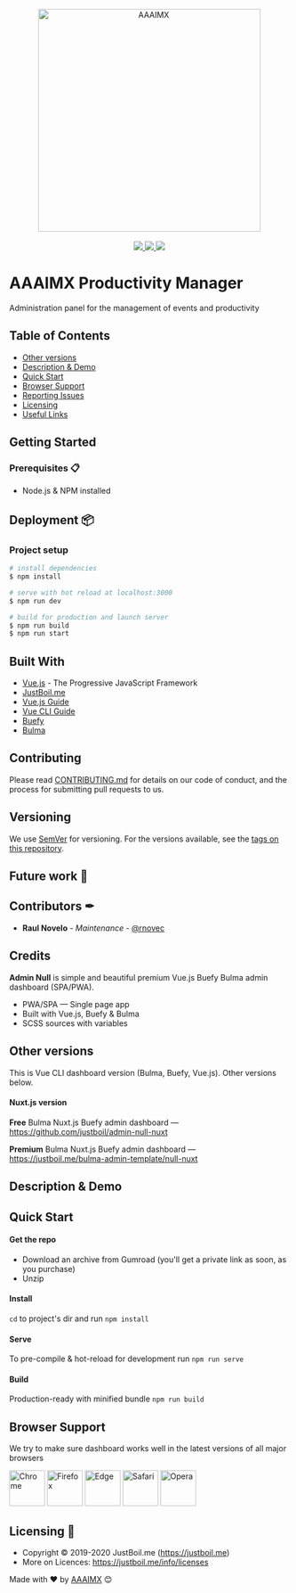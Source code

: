 <!-- init organization banner -->
<p align="center">
    <img src="https://www.aaaimx.org/img/other/aaaimx-ist.png" width="400" alt="AAAIMX"><br><br>
    <a href="https://www.aaaimx.org/" target="_blank">
        <img src="https://img.shields.io/badge/website-AAAI%20Student%20Chapter%20M%C3%A9xico-yellow">
    </a>
    <a href="https://web.facebook.com/aaaimx/" target="_blank">
        <img src="https://img.shields.io/badge/follow%20us-%40aaaimx-blue">
    </a>
    <a href="https://www.paypal.me/aaaimx" target="_blank">
        <img src="https://img.shields.io/badge/donate-support%20us-green">
    </a>
</p>
<!-- end banner -->

# AAAIMX Productivity Manager 
Administration panel for the management of events and productivity
## Table of Contents

* [Other versions](#other-versions)
* [Description & Demo](#description--demo)
* [Quick Start](#quick-start)
* [Browser Support](#browser-support)
* [Reporting Issues](#reporting-issues)
* [Licensing](#licensing)
* [Useful Links](#useful-links)
## Getting Started

### Prerequisites 📋

- Node.js & NPM installed

## Deployment 📦

### Project setup

```bash
# install dependencies
$ npm install

# serve with hot reload at localhost:3000
$ npm run dev

# build for production and launch server
$ npm run build
$ npm run start

```

## Built With

- [Vue.js](https://vuejs.org/) - The Progressive JavaScript Framework
- [JustBoil.me](https://justboil.me)
- [Vue.js Guide](https://vuejs.org/v2/guide/)
- [Vue CLI Guide](https://cli.vuejs.org/guide/)
- [Buefy](https://buefy.org)
- [Bulma](https://bulma.io)

## Contributing

Please read [CONTRIBUTING.md](https://www.aaaimx.org/cod) for details on our code of conduct, and the process for submitting pull requests to us.

## Versioning

We use [SemVer](http://semver.org/) for versioning. For the versions available, see the [tags on this repository](https://github.com/your/project/tags).

## Future work 🚀

## Contributors ✒

- **Raul Novelo** - _Maintenance_ - [@rnovec](https://github.com/rnovec)

## Credits

**Admin Null** is simple and beautiful premium Vue.js Buefy Bulma admin dashboard (SPA/PWA).

* PWA/SPA — Single page app
* Built with Vue.js, Buefy & Bulma
* SCSS sources with variables


## Other versions

This is Vue CLI dashboard version (Bulma, Buefy, Vue.js). Other versions below.

#### Nuxt.js version

**Free** Bulma Nuxt.js Buefy admin dashboard — https://github.com/justboil/admin-null-nuxt

**Premium** Bulma Nuxt.js Buefy admin dashboard — https://justboil.me/bulma-admin-template/null-nuxt

## Description & Demo

## Quick Start

#### Get the repo

* Download an archive from Gumroad (you'll get a private link as soon, as you purchase)
* Unzip

#### Install

`cd` to project's dir and run `npm install` 

#### Serve

To pre-compile & hot-reload for development run `npm run serve`

#### Build

Production-ready with minified bundle `npm run build`

## Browser Support

We try to make sure dashboard works well in the latest versions of all major browsers

<img src="https://justboil.me/images/browsers-svg/chrome.svg" width="64" height="64" alt="Chrome"> <img src="https://justboil.me/images/browsers-svg/firefox.svg" width="64" height="64" alt="Firefox"> <img src="https://justboil.me/images/browsers-svg/edge.svg" width="64" height="64" alt="Edge"> <img src="https://justboil.me/images/browsers-svg/safari.svg" width="64" height="64" alt="Safari"> <img src="https://justboil.me/images/browsers-svg/opera.svg" width="64" height="64" alt="Opera">

## Licensing 📄 

- Copyright &copy; 2019-2020 JustBoil.me (https://justboil.me)
- More on Licences: https://justboil.me/info/licenses

Made with ❤️ by [AAAIMX](https://github.com/aaaimx) 😊


